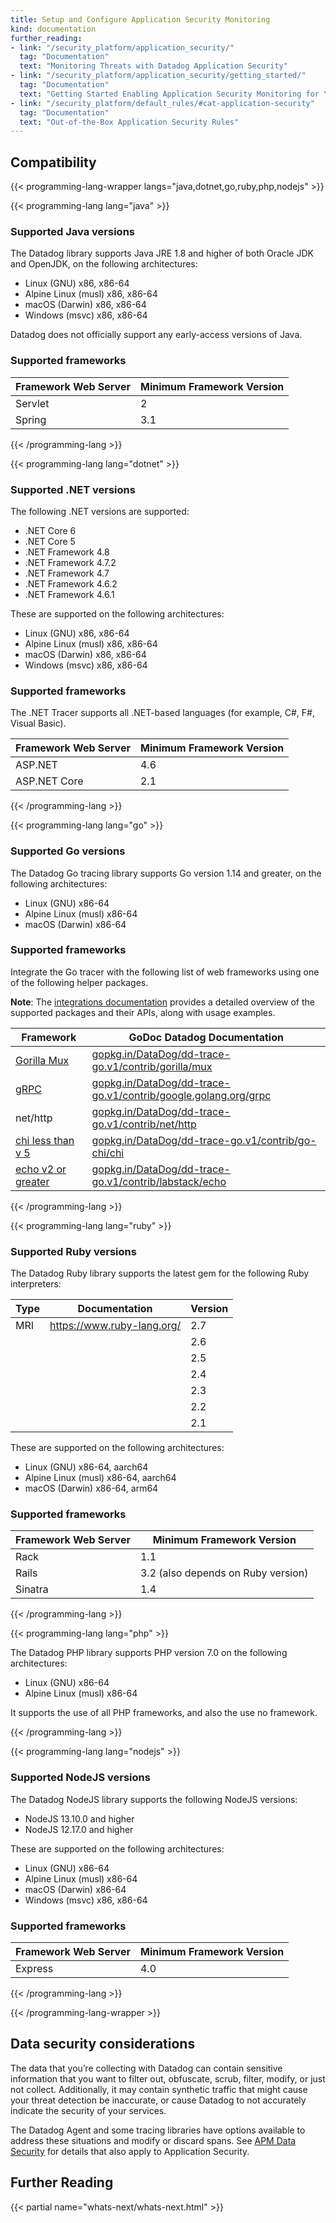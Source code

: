 ```yaml
---
title: Setup and Configure Application Security Monitoring
kind: documentation
further_reading:
- link: "/security_platform/application_security/"
  tag: "Documentation"
  text: "Monitoring Threats with Datadog Application Security"
- link: "/security_platform/application_security/getting_started/"
  tag: "Documentation"
  text: "Getting Started Enabling Application Security Monitoring for Your Services"
- link: "/security_platform/default_rules/#cat-application-security"
  tag: "Documentation"
  text: "Out-of-the-Box Application Security Rules"
---
```


## Compatibility

{{< programming-lang-wrapper langs="java,dotnet,go,ruby,php,nodejs" >}}

{{< programming-lang lang="java" >}}

### Supported Java versions

The Datadog library supports Java JRE 1.8 and higher of both Oracle JDK and OpenJDK, on the following architectures:
- Linux (GNU) x86, x86-64
- Alpine Linux (musl) x86, x86-64
- macOS (Darwin) x86, x86-64
- Windows (msvc) x86, x86-64

Datadog does not officially support any early-access versions of Java. 

### Supported frameworks

| Framework Web Server    | Minimum Framework Version   | 
| ----------------------- | --------------------------- |
| Servlet                 | 2                           |
| Spring                  | 3.1                         |



{{< /programming-lang >}}

{{< programming-lang lang="dotnet" >}}

### Supported .NET versions

The following .NET versions are supported:
- .NET Core 6
- .NET Core 5
- .NET Framework 4.8
- .NET Framework 4.7.2
- .NET Framework 4.7
- .NET Framework 4.6.2
- .NET Framework 4.6.1

These are supported on the following architectures:
- Linux (GNU) x86, x86-64
- Alpine Linux (musl) x86, x86-64
- macOS (Darwin) x86, x86-64
- Windows (msvc) x86, x86-64

### Supported frameworks

The .NET Tracer supports all .NET-based languages (for example, C#, F#, Visual Basic).

| Framework Web Server    | Minimum Framework Version   | 
| ----------------------- | --------------------------- |
| ASP.NET                 | 4.6                         |
| ASP.NET Core            | 2.1                         |


{{< /programming-lang >}}

{{< programming-lang lang="go" >}}

### Supported Go versions

The Datadog Go tracing library supports Go version 1.14 and greater, on the following architectures:
- Linux (GNU) x86-64
- Alpine Linux (musl) x86-64
- macOS (Darwin) x86-64

### Supported frameworks

Integrate the Go tracer with the following list of web frameworks using one of the following helper packages.

**Note**: The [integrations documentation][1] provides a detailed overview of the supported packages and their APIs, along with usage examples.

| Framework         | GoDoc Datadog Documentation           
|-------------------|------------------------------------|
| [Gorilla Mux][2] | [gopkg.in/DataDog/dd-trace-go.v1/contrib/gorilla/mux][3]                |
| [gRPC][4]        | [gopkg.in/DataDog/dd-trace-go.v1/contrib/google.golang.org/grpc][5]     |
| net/http   | [gopkg.in/DataDog/dd-trace-go.v1/contrib/net/http][6] |
| [chi less than v 5][7]         | [gopkg.in/DataDog/dd-trace-go.v1/contrib/go-chi/chi][8] |
| [echo v2 or greater][9]     | [gopkg.in/DataDog/dd-trace-go.v1/contrib/labstack/echo][10]           |



[1]: https://godoc.org/gopkg.in/DataDog/dd-trace-go.v1/contrib
[2]: http://www.gorillatoolkit.org/pkg/mux
[3]: https://godoc.org/gopkg.in/DataDog/dd-trace-go.v1/contrib/gorilla/mux
[4]: https://github.com/grpc/grpc-go
[5]: https://godoc.org/gopkg.in/DataDog/dd-trace-go.v1/contrib/google.golang.org/grpc
[6]: https://godoc.org/gopkg.in/DataDog/dd-trace-go.v1/contrib/net/http
[7]: https://github.com/go-chi/chi
[8]: https://godoc.org/gopkg.in/DataDog/dd-trace-go.v1/contrib/go-chi/chi
[9]: https://github.com/labstack/echo
[10]: https://godoc.org/gopkg.in/DataDog/dd-trace-go.v1/contrib/labstack/echo
{{< /programming-lang >}}

{{< programming-lang lang="ruby" >}}

### Supported Ruby versions

The Datadog Ruby library supports the latest gem for the following Ruby interpreters:

| Type  | Documentation              | Version |
| ----- | -------------------------- | -----   |
| MRI   | https://www.ruby-lang.org/ | 2.7     |
|       |                            | 2.6     | 
|       |                            | 2.5     | 
|       |                            | 2.4     | 
|       |                            | 2.3     | 
|       |                            | 2.2     | 
|       |                            | 2.1     | 

These are supported on the following architectures:
- Linux (GNU) x86-64, aarch64
- Alpine Linux (musl) x86-64, aarch64
- macOS (Darwin) x86-64, arm64

### Supported frameworks

| Framework Web Server    | Minimum Framework Version   | 
| ----------------------- | --------------------------- |
| Rack                    | 1.1                         |
| Rails                   | 3.2 (also depends on Ruby version) |
| Sinatra                 | 1.4                         |

{{< /programming-lang >}}

{{< programming-lang lang="php" >}}

The Datadog PHP library supports PHP version 7.0 on the following architectures:

- Linux (GNU) x86-64
- Alpine Linux (musl) x86-64

It supports the use of all PHP frameworks, and also the use no framework.

{{< /programming-lang >}}

{{< programming-lang lang="nodejs" >}}

### Supported NodeJS versions

The Datadog NodeJS library supports the following NodeJS versions:

- NodeJS 13.10.0 and higher
- NodeJS 12.17.0 and higher

These are supported on the following architectures:

- Linux (GNU) x86-64
- Alpine Linux (musl) x86-64
- macOS (Darwin) x86-64
- Windows (msvc) x86, x86-64

### Supported frameworks

| Framework Web Server    | Minimum Framework Version   | 
| ----------------------- | --------------------------- |
| Express                 | 4.0                         |

{{< /programming-lang >}}

{{< /programming-lang-wrapper >}}

## Data security considerations

The data that you’re collecting with Datadog can contain sensitive information that you want to filter out, obfuscate, scrub, filter, modify, or just not collect. Additionally, it may contain synthetic traffic that might cause your threat detection be inaccurate, or cause Datadog to not accurately indicate the security of your services.

The Datadog Agent and some tracing libraries have options available to address these situations and modify or discard spans. See [APM Data Security][1] for details that also apply to Application Security.


## Further Reading

{{< partial name="whats-next/whats-next.html" >}}

[1]: /tracing/setup_overview/configure_data_security/
